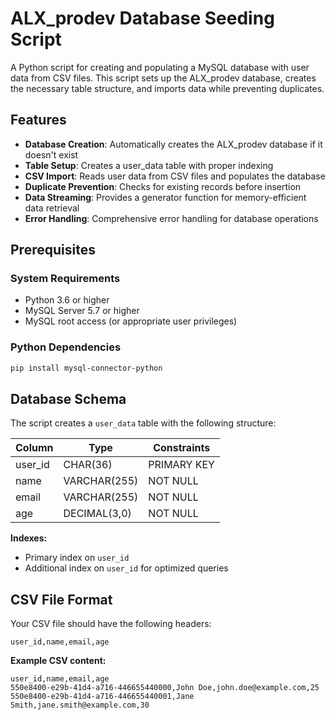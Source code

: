# ALX_prodev Database Seeding Script

A Python script for creating and populating a MySQL database with user data from CSV files. This script sets up the ALX_prodev database, creates the necessary table structure, and imports data while preventing duplicates.

## Features

- **Database Creation**: Automatically creates the ALX_prodev database if it doesn't exist
- **Table Setup**: Creates a user_data table with proper indexing
- **CSV Import**: Reads user data from CSV files and populates the database
- **Duplicate Prevention**: Checks for existing records before insertion
- **Data Streaming**: Provides a generator function for memory-efficient data retrieval
- **Error Handling**: Comprehensive error handling for database operations

## Prerequisites

### System Requirements
- Python 3.6 or higher
- MySQL Server 5.7 or higher
- MySQL root access (or appropriate user privileges)

### Python Dependencies
```bash
pip install mysql-connector-python
```

## Database Schema

The script creates a `user_data` table with the following structure:

| Column   | Type         | Constraints           |
|----------|-------------|-----------------------|
| user_id  | CHAR(36)     | PRIMARY KEY          |
| name     | VARCHAR(255) | NOT NULL             |
| email    | VARCHAR(255) | NOT NULL             |
| age      | DECIMAL(3,0) | NOT NULL             |

**Indexes:**
- Primary index on `user_id`
- Additional index on `user_id` for optimized queries

## CSV File Format

Your CSV file should have the following headers:
```csv
user_id,name,email,age
```

**Example CSV content:**
```csv
user_id,name,email,age
550e8400-e29b-41d4-a716-446655440000,John Doe,john.doe@example.com,25
550e8400-e29b-41d4-a716-446655440001,Jane Smith,jane.smith@example.com,30
```

